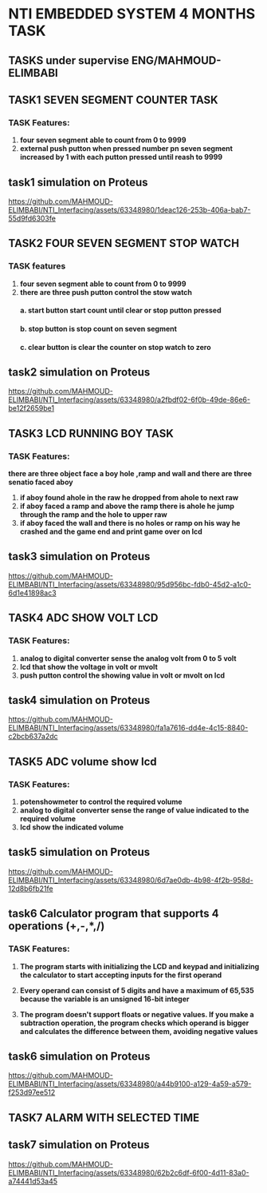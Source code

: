 
# NTI EMBEDDED SYSTEM 4 MONTHS TASK
## TASKS under supervise ENG/MAHMOUD-ELIMBABI
## TASK1 SEVEN SEGMENT COUNTER TASK
###  TASK  Features:
1.	**four seven segment able to count from 0 to 9999**
2.	**external push putton when pressed number pn seven segment increased by 1 with each putton pressed until reash to 9999**
## task1 simulation on Proteus


https://github.com/MAHMOUD-ELIMBABI/NTI_Interfacing/assets/63348980/1deac126-253b-406a-bab7-55d9fd6303fe


## TASK2 FOUR SEVEN SEGMENT STOP WATCH 
### TASK features
1.	**four seven segment able to count from 0 to 9999**
2.  **there are three push putton control the stow watch**
     #### a. **start button start count until clear or stop putton pressed**
     #### b. **stop button is stop count on seven segment** 
     #### c. **clear button is clear the counter on stop watch to zero**   
## task2 simulation on Proteus


https://github.com/MAHMOUD-ELIMBABI/NTI_Interfacing/assets/63348980/a2fbdf02-6f0b-49de-86e6-be12f2659be1


## TASK3 LCD RUNNING BOY TASK 
###  TASK  Features:
**there are three object face a boy hole ,ramp and wall and there are three senatio faced aboy**

 1. **if aboy found ahole in the raw he dropped from ahole to next raw**
 2. **if aboy faced a ramp and above the ramp there is ahole he jump through the ramp and the hole to upper raw** 
 3. **if aboy faced the wall and there is no holes or ramp on his way he crashed and the game end and print game over on lcd** 
## task3 simulation on Proteus

https://github.com/MAHMOUD-ELIMBABI/NTI_Interfacing/assets/63348980/95d956bc-fdb0-45d2-a1c0-6d1e41898ac3

## TASK4 ADC SHOW VOLT LCD
###  TASK  Features:
1.	**analog to digital converter sense the analog volt from 0 to 5 volt**
2.	**lcd that show the voltage in volt or mvolt**
3.	**push putton control the showing value in volt or mvolt on lcd**
## task4 simulation on Proteus

https://github.com/MAHMOUD-ELIMBABI/NTI_Interfacing/assets/63348980/fa1a7616-dd4e-4c15-8840-c2bcb637a2dc

## TASK5 ADC volume show lcd
###  TASK  Features:
1.	**potenshowmeter to control the required volume** 
2.  **analog to digital converter sense the range of value indicated to the required volume**
3.	**lcd show the indicated volume**
## task5 simulation on Proteus

https://github.com/MAHMOUD-ELIMBABI/NTI_Interfacing/assets/63348980/6d7ae0db-4b98-4f2b-958d-12d8b6fb21fe

## task6 Calculator program that supports 4 operations (+,-,*,/)

###  TASK  Features:
1.	**The program starts with initializing the LCD and keypad and initializing the calculator to start accepting inputs for the first operand**

2.   **Every operand can consist of 5 digits and have a maximum of 65,535 because the variable is an unsigned 16-bit integer**

3.   **The program doesn't support floats or negative values. If you make a subtraction operation, the program checks which operand is bigger and calculates the difference between them, avoiding negative values**
## task6 simulation on Proteus

https://github.com/MAHMOUD-ELIMBABI/NTI_Interfacing/assets/63348980/a44b9100-a129-4a59-a579-f253d97ee512

##  TASK7 ALARM WITH SELECTED TIME

## task7 simulation on Proteus
https://github.com/MAHMOUD-ELIMBABI/NTI_Interfacing/assets/63348980/62b2c6df-6f00-4d11-83a0-a74441d53a45

